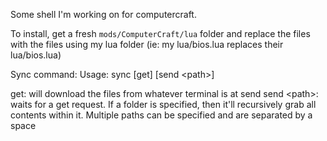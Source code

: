 Some shell I'm working on for computercraft.

To install, get a fresh `mods/ComputerCraft/lua` folder and replace the files with the files using my lua folder (ie: my lua/bios.lua replaces their lua/bios.lua)

Sync command:
Usage: sync [get] [send &lt;path&gt;]

get: will download the files from whatever terminal is at send
send &lt;path&gt;: waits for a get request. If a folder is specified, then it'll recursively grab all contents within it. Multiple paths can be specified and are separated by a space
